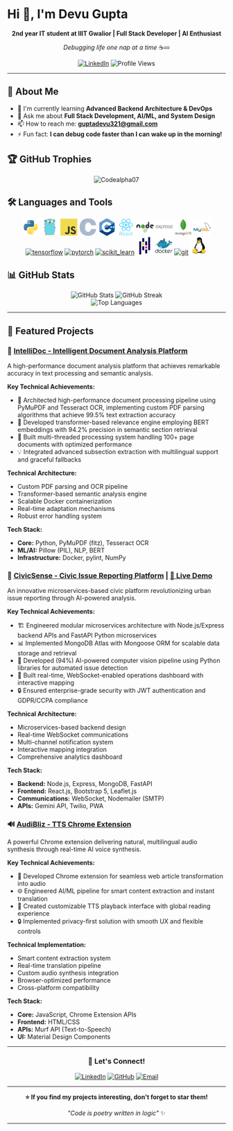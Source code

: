 # Hi 👋, I'm Devu Gupta

<div align="center">
  
**2nd year IT student at IIIT Gwalior | Full Stack Developer | AI Enthusiast**

*Debugging life one nap at a time* ☕💤

[![LinkedIn](https://img.shields.io/badge/-devugupta-0077B5?style=flat&logo=linkedin)](https://www.linkedin.com/in/devugupta/)
![Profile Views](https://komarev.com/ghpvc/?username=Codealpha07&label=Profile%20views&color=0e75b6&style=flat)

</div>

---

## 🚀 About Me

- 🌱 I'm currently learning **Advanced Backend Architecture & DevOps**
- 💬 Ask me about **Full Stack Development, AI/ML, and System Design**
- 📫 How to reach me: **guptadevu321@gmail.com**
- ⚡ Fun fact: **I can debug code faster than I can wake up in the morning!**

## 🏆 GitHub Trophies
<div align="center">
  <img src="https://github-profile-trophy.vercel.app/?username=Codealpha07&theme=onedark&no-frame=true&margin-w=4" alt="Codealpha07" />
</div>

## 🛠️ Languages and Tools

<p align="center">
  <a href="https://www.python.org" target="_blank"><img src="https://raw.githubusercontent.com/devicons/devicon/master/icons/python/python-original.svg" alt="python" width="40" height="40"/></a>
  <a href="https://golang.org" target="_blank"><img src="https://raw.githubusercontent.com/devicons/devicon/master/icons/go/go-original.svg" alt="go" width="40" height="40"/></a>
  <a href="https://developer.mozilla.org/en-US/docs/Web/JavaScript" target="_blank"><img src="https://raw.githubusercontent.com/devicons/devicon/master/icons/javascript/javascript-original.svg" alt="javascript" width="40" height="40"/></a>
  <a href="https://www.cprogramming.com/" target="_blank"><img src="https://raw.githubusercontent.com/devicons/devicon/master/icons/c/c-original.svg" alt="c" width="40" height="40"/></a>
  <a href="https://www.w3schools.com/cpp/" target="_blank"><img src="https://raw.githubusercontent.com/devicons/devicon/master/icons/cplusplus/cplusplus-original.svg" alt="cplusplus" width="40" height="40"/></a>
  <a href="https://reactjs.org/" target="_blank"><img src="https://raw.githubusercontent.com/devicons/devicon/master/icons/react/react-original-wordmark.svg" alt="react" width="40" height="40"/></a>
  <a href="https://nodejs.org" target="_blank"><img src="https://raw.githubusercontent.com/devicons/devicon/master/icons/nodejs/nodejs-original-wordmark.svg" alt="nodejs" width="40" height="40"/></a>
  <a href="https://expressjs.com" target="_blank"><img src="https://raw.githubusercontent.com/devicons/devicon/master/icons/express/express-original-wordmark.svg" alt="express" width="40" height="40"/></a>
  <a href="https://www.mongodb.com/" target="_blank"><img src="https://raw.githubusercontent.com/devicons/devicon/master/icons/mongodb/mongodb-original-wordmark.svg" alt="mongodb" width="40" height="40"/></a>
  <a href="https://www.mysql.com/" target="_blank"><img src="https://raw.githubusercontent.com/devicons/devicon/master/icons/mysql/mysql-original-wordmark.svg" alt="mysql" width="40" height="40"/></a>
  <a href="https://www.tensorflow.org" target="_blank"><img src="https://www.vectorlogo.zone/logos/tensorflow/tensorflow-icon.svg" alt="tensorflow" width="40" height="40"/></a>
  <a href="https://pytorch.org/" target="_blank"><img src="https://www.vectorlogo.zone/logos/pytorch/pytorch-icon.svg" alt="pytorch" width="40" height="40"/></a>
  <a href="https://scikit-learn.org/" target="_blank"><img src="https://upload.wikimedia.org/wikipedia/commons/0/05/Scikit_learn_logo_small.svg" alt="scikit_learn" width="40" height="40"/></a>
  <a href="https://pandas.pydata.org/" target="_blank"><img src="https://raw.githubusercontent.com/devicons/devicon/2ae2a900d2f041da66e950e4d48052658d850630/icons/pandas/pandas-original.svg" alt="pandas" width="40" height="40"/></a>
  <a href="https://www.docker.com/" target="_blank"><img src="https://raw.githubusercontent.com/devicons/devicon/master/icons/docker/docker-original-wordmark.svg" alt="docker" width="40" height="40"/></a>
  <a href="https://git-scm.com/" target="_blank"><img src="https://www.vectorlogo.zone/logos/git-scm/git-scm-icon.svg" alt="git" width="40" height="40"/></a>
  <a href="https://www.linux.org/" target="_blank"><img src="https://raw.githubusercontent.com/devicons/devicon/master/icons/linux/linux-original.svg" alt="linux" width="40" height="40"/></a>
</p>

## 📊 GitHub Stats

<div align="center">
  <img src="https://github-readme-stats.vercel.app/api?username=Codealpha07&show_icons=true&theme=tokyonight&hide_border=true&count_private=true" alt="GitHub Stats" height="165"/>
  <img src="https://github-readme-streak-stats.herokuapp.com/?user=Codealpha07&theme=tokyonight&hide_border=true" alt="GitHub Streak" height="165"/>
</div>

<div align="center">
  <img src="https://github-readme-stats.vercel.app/api/top-langs/?username=Codealpha07&layout=compact&theme=tokyonight&hide_border=true" alt="Top Languages" height="160"/>
</div>

---

## 🌟 Featured Projects

### 📄 [IntelliDoc - Intelligent Document Analysis Platform](https://github.com/Codealpha07/IntelliDoc)
A high-performance document analysis platform that achieves remarkable accuracy in text processing and semantic analysis. 

**Key Technical Achievements:**
- 🎯 Architected high-performance document processing pipeline using PyMuPDF and Tesseract OCR, implementing custom PDF parsing algorithms that achieve 99.5% text extraction accuracy
- 🚀 Developed transformer-based relevance engine employing BERT embeddings with 94.2% precision in semantic section retrieval
- 🔄 Built multi-threaded processing system handling 100+ page documents with optimized performance
- 💡 Integrated advanced subsection extraction with multilingual support and graceful fallbacks

**Technical Architecture:**
- Custom PDF parsing and OCR pipeline
- Transformer-based semantic analysis engine
- Scalable Docker containerization
- Real-time adaptation mechanisms
- Robust error handling system

**Tech Stack:** 
- **Core:** Python, PyMuPDF (fitz), Tesseract OCR
- **ML/AI:** Pillow (PIL), NLP, BERT
- **Infrastructure:** Docker, pylint, NumPy

### 🌆 [CivicSense - Civic Issue Reporting Platform](https://github.com/Codealpha07/civicsense) | [🔴 Live Demo](https://civicsense-4861.onrender.com/)
An innovative microservices-based civic platform revolutionizing urban issue reporting through AI-powered analysis.

**Key Technical Achievements:**
- 🏗️ Engineered modular microservices architecture with Node.js/Express backend APIs and FastAPI Python microservices
- 📊 Implemented MongoDB Atlas with Mongoose ORM for scalable data storage and retrieval
- 🤖 Developed (94%) AI-powered computer vision pipeline using Python libraries for automated issue detection
- 🎨 Built real-time, WebSocket-enabled operations dashboard with interactive mapping
- 🔒 Ensured enterprise-grade security with JWT authentication and GDPR/CCPA compliance

**Technical Architecture:**
- Microservices-based backend design
- Real-time WebSocket communications
- Multi-channel notification system
- Interactive mapping integration
- Comprehensive analytics dashboard

**Tech Stack:**
- **Backend:** Node.js, Express, MongoDB, FastAPI
- **Frontend:** React.js, Bootstrap 5, Leaflet.js
- **Communications:** WebSocket, Nodemailer (SMTP)
- **APIs:** Gemini API, Twilio, PWA

### 🔊 [AudiBliz - TTS Chrome Extension](https://github.com/Codealpha07/AudiBliz)
A powerful Chrome extension delivering natural, multilingual audio synthesis through real-time AI voice synthesis.

**Key Technical Achievements:**
- 🎯 Developed Chrome extension for seamless web article transformation into audio
- 🌐 Engineered AI/ML pipeline for smart content extraction and instant translation
- 🎨 Created customizable TTS playback interface with global reading experience
- 🔒 Implemented privacy-first solution with smooth UX and flexible controls

**Technical Implementation:**
- Smart content extraction system
- Real-time translation pipeline
- Custom audio synthesis integration
- Browser-optimized performance
- Cross-platform compatibility

**Tech Stack:**
- **Core:** JavaScript, Chrome Extension APIs
- **Frontend:** HTML/CSS
- **APIs:** Murf API (Text-to-Speech)
- **UI:** Material Design Components

---

<div align="center">

### 🤝 Let's Connect!

[![LinkedIn](https://img.shields.io/badge/-LinkedIn-0077B5?style=for-the-badge&logo=linkedin&logoColor=white)](https://www.linkedin.com/in/devugupta/)
[![GitHub](https://img.shields.io/badge/-GitHub-181717?style=for-the-badge&logo=github&logoColor=white)](https://github.com/Codealpha07)
[![Email](https://img.shields.io/badge/-Email-D14836?style=for-the-badge&logo=gmail&logoColor=white)](mailto:your-email@gmail.com)

---

**⭐ If you find my projects interesting, don't forget to star them!**

*"Code is poetry written in logic"* ✨

</div>

---
